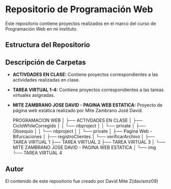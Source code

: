 # Repositorio de Programación Web

Este repositorio contiene proyectos realizados en el marco del curso de Programación Web en mi instituto.

## Estructura del Repositorio
## Descripción de Carpetas

- **ACTIVDADES EN CLASE:** Contiene proyectos correspondientes a las actividades realizadas en clase.
- **TAREA VIRTUAL 1-4:** Contiene proyectos correspondientes a las tareas virtuales asignadas.
- **MITE ZAMBRANO JOSE DAVID - PAGINA WEB ESTATICA:** Proyecto de página web estática realizado por Mite Zambrano José David.


    PROGRAMACION WEB
    │
    ├── ACTIVDADES EN CLASE
    │   ├── CicloWhileCorregido
    │   │   └── nbproject
    │   │       └── private
    │   ├── Obsequio
    │   │   └── nbproject
    │   │       └── private
    │   ├── Pagina Web - Bifurcaciones
    │   ├── registroClientes
    │   └── verificarArchivo
    │
    ├── TAREA VIRTUAL 1
    ├── TAREA VIRTUAL 2
    ├── TAREA VIRTUAL 3
    │   └── MITE ZAMBRANO JOSE DAVID - PAGINA WEB ESTATICA
    │       └── img
    └── TAREA VIRTUAL 4


## Autor

El contenido de este repositorio fue creado por David Mite Z(davismz09)
